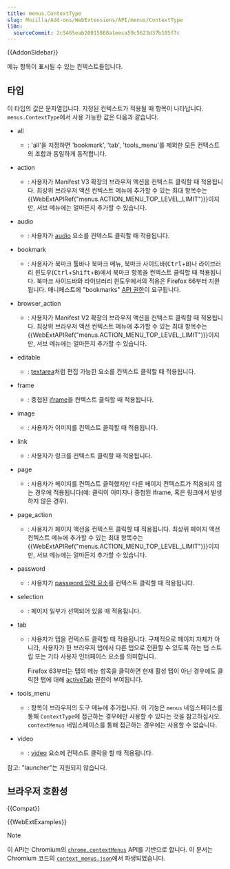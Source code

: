 ```yaml
---
title: menus.ContextType
slug: Mozilla/Add-ons/WebExtensions/API/menus/ContextType
l10n:
  sourceCommit: 2c5465eab20015868a1eeca59c5623d37b105f7c
---
```


{{AddonSidebar}}

메뉴 항목이 표시될 수 있는 컨텍스트들입니다.

## 타입

이 타입의 값은 문자열입니다. 지정된 컨텍스트가 적용될 때 항목이 나타납니다. `menus.ContextType`에서 사용 가능한 값은 다음과 같습니다.

- all
  - : 'all'을 지정하면 'bookmark', 'tab', 'tools_menu'를 제외한 모든 컨텍스트의 조합과 동일하게 동작합니다.
- action
  - : 사용자가 Manifest V3 확장의 브라우저 액션을 컨텍스트 클릭할 때 적용됩니다. 최상위 브라우저 액션 컨텍스트 메뉴에 추가할 수 있는 최대 항목수는 {{WebExtAPIRef("menus.ACTION_MENU_TOP_LEVEL_LIMIT")}}이지만, 서브 메뉴에는 얼마든지 추가할 수 있습니다.
- audio
  - : 사용자가 [audio](/ko/docs/Web/HTML/Element/audio) 요소를 컨텍스트 클릭할 때 적용됩니다.
- bookmark

  - : 사용자가 북마크 툴바나 북마크 메뉴, 북마크 사이드바(<kbd>Ctrl</kbd>+<kbd>B</kbd>)나 라이브러리 윈도우(<kbd>Ctrl</kbd>+<kbd>Shift</kbd>+<kbd>B</kbd>)에서 북마크 항목을 컨텍스트 클릭할 때 적용됩니다. 북마크 사이드바와 라이브러리 윈도우에서의 적용은 Firefox 66부터 지원됩니다. 매니페스트에 "bookmarks" [API 권한](/ko/docs/Mozilla/Add-ons/WebExtensions/manifest.json/permissions#api_permissions)이 요구됩니다.

- browser_action
  - : 사용자가 Manifest V2 확장의 브라우저 액션을 컨텍스트 클릭할 때 적용됩니다. 최상위 브라우저 액션 컨텍스트 메뉴에 추가할 수 있는 최대 항목수는 {{WebExtAPIRef("menus.ACTION_MENU_TOP_LEVEL_LIMIT")}}이지만, 서브 메뉴에는 얼마든지 추가할 수 있습니다.
- editable
  - : [textarea](/ko/docs/Web/HTML/Element/textarea)처럼 편집 가능한 요소를 컨텍스트 클릭할 때 적용됩니다.
- frame
  - : 중첩된 [iframe](/ko/docs/Web/HTML/Element/iframe)을 컨텍스트 클릭할 때 적용됩니다.
- image
  - : 사용자가 이미지를 컨텍스트 클릭할 때 적용됩니다.
- link
  - : 사용자가 링크를 컨텍스트 클릭할 때 적용됩니다.
- page
  - : 사용자가 페이지를 컨텍스트 클릭했지만 다른 페이지 컨텍스트가 적용되지 않는 경우에 적용됩니다(예: 클릭이 이미지나 중첩된 iframe, 혹은 링크에서 발생하지 않은 경우).
- page_action
  - : 사용자가 페이지 액션을 컨텍스트 클릭할 때 적용됩니다. 최상위 페이지 액션 컨텍스트 메뉴에 추가할 수 있는 최대 항목수는 {{WebExtAPIRef("menus.ACTION_MENU_TOP_LEVEL_LIMIT")}}이지만, 서브 메뉴에는 얼마든지 추가할 수 있습니다.
- password
  - : 사용자가 [password 입력 요소](/ko/docs/Web/HTML/Element/input/password)를 컨텍스트 클릭할 때 적용됩니다.
- selection
  - : 페이지 일부가 선택되어 있을 때 적용됩니다.
- tab

  - : 사용자가 탭을 컨텍스트 클릭할 때 적용됩니다. 구체적으로 페이지 자체가 아니라, 사용자가 한 브라우저 탭에서 다른 탭으로 전환할 수 있도록 하는 탭 스트립 또는 기타 사용자 인터페이스 요소를 의미합니다.

    Firefox 63부터는 탭의 메뉴 항목을 클릭하면 현재 활성 탭이 아닌 경우에도 클릭한 탭에 대해 [activeTab](/ko/docs/Mozilla/Add-ons/WebExtensions/manifest.json/permissions#activetab_permission) 권한이 부여됩니다.

- tools_menu
  - : 항목이 브라우저의 도구 메뉴에 추가됩니다. 이 기능은 `menus` 네임스페이스를 통해 `ContextType`에 접근하는 경우에만 사용할 수 있다는 것을 참고하십시오. `contextMenus` 네임스페이스를 통해 접근하는 경우에는 사용할 수 없습니다.
- video
  - : [video](/ko/docs/Web/HTML/Reference/Elements/video) 요소에 컨텍스트 클릭을 할 때 적용됩니다.

참고: "launcher"는 지원되지 않습니다.

## 브라우저 호환성

{{Compat}}

{{WebExtExamples}}

> [!NOTE]
> 이 API는 Chromium의 [`chrome.contextMenus`](https://developer.chrome.com/docs/extensions/reference/api/contextMenus#type-ContextType) API를 기반으로 합니다. 이 문서는 Chromium 코드의 [`context_menus.json`](https://chromium.googlesource.com/chromium/src/+/master/chrome/common/extensions/api/context_menus.json)에서 파생되었습니다.

<!--
// Copyright 2015 The Chromium Authors. All rights reserved.
//
// Redistribution and use in source and binary forms, with or without
// modification, are permitted provided that the following conditions are
// met:
//
//    * Redistributions of source code must retain the above copyright
// notice, this list of conditions and the following disclaimer.
//    * Redistributions in binary form must reproduce the above
// copyright notice, this list of conditions and the following disclaimer
// in the documentation and/or other materials provided with the
// distribution.
//    * Neither the name of Google Inc. nor the names of its
// contributors may be used to endorse or promote products derived from
// this software without specific prior written permission.
//
// THIS SOFTWARE IS PROVIDED BY THE COPYRIGHT HOLDERS AND CONTRIBUTORS
// "AS IS" AND ANY EXPRESS OR IMPLIED WARRANTIES, INCLUDING, BUT NOT
// LIMITED TO, THE IMPLIED WARRANTIES OF MERCHANTABILITY AND FITNESS FOR
// A PARTICULAR PURPOSE ARE DISCLAIMED. IN NO EVENT SHALL THE COPYRIGHT
// OWNER OR CONTRIBUTORS BE LIABLE FOR ANY DIRECT, INDIRECT, INCIDENTAL,
// SPECIAL, EXEMPLARY, OR CONSEQUENTIAL DAMAGES (INCLUDING, BUT NOT
// LIMITED TO, PROCUREMENT OF SUBSTITUTE GOODS OR SERVICES; LOSS OF USE,
// DATA, OR PROFITS; OR BUSINESS INTERRUPTION) HOWEVER CAUSED AND ON ANY
// THEORY OF LIABILITY, WHETHER IN CONTRACT, STRICT LIABILITY, OR TORT
// (INCLUDING NEGLIGENCE OR OTHERWISE) ARISING IN ANY WAY OUT OF THE USE
// OF THIS SOFTWARE, EVEN IF ADVISED OF THE POSSIBILITY OF SUCH DAMAGE.
-->
